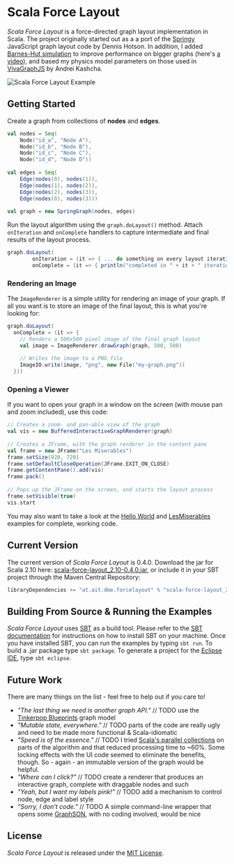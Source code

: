 # Scala Force Layout

_Scala Force Layout_ is a force-directed graph layout implementation in Scala. The project originally started
out as a a port of the [Springy](http://getspringy.com/) JavaScript graph layout code by Dennis Hotson. In
addition, I added [Barnes-Hut simulation](http://en.wikipedia.org/wiki/Barnes%E2%80%93Hut_simulation) to 
improve performance on bigger graphs (here's [a video](http://www.screenr.com/7F7H)),
and based my physics model parameters on those used in [VivaGraphJS](http://github.com/anvaka/VivaGraphJS) by
Andrei Kashcha.  

![Scala Force Layout Example](http://github.com/rsimon/scala-force-layout/raw/master/scala-force-layout.png)

## Getting Started

Create a graph from collections of __nodes__ and __edges__.

```scala
val nodes = Seq(
    Node("id_a", "Node A"),
    Node("id_b", "Node B"),
    Node("id_c", "Node C"),
    Node("id_d", "Node D"))
      
val edges = Seq(
    Edge(nodes(0), nodes(1)),
    Edge(nodes(1), nodes(2)),
    Edge(nodes(2), nodes(3)),
    Edge(nodes(0), nodes(3)))
      
val graph = new SpringGraph(nodes, edges)
```
    
Run the layout algorithm using the ``graph.doLayout()`` method. Attach ``onIteration`` and
``onComplete`` handlers to capture intermediate and final results of the layout process.

```scala
graph.doLayout(
        onIteration = (it => { ... do something on every layout iteration ... })
        onComplete = (it => { println("completed in " + it + " iterations") }))
```

### Rendering an Image
            
The ``ImageRenderer`` is a simple utility for rendering an image of your graph. If all you
want is to store an image of the final layout, this is what you're looking for:

```scala
graph.doLayout(
  onComplete = (it => {
    // Renders a 500x500 pixel image of the final graph layout  
    val image = ImageRenderer.drawGraph(graph, 500, 500)
        
    // Writes the image to a PNG file
    ImageIO.write(image, "png", new File("my-graph.png"))
  }))
```
      
### Opening a Viewer
      
If you want to open your graph in a window on the screen (with mouse pan and zoom included),
use this code:

```scala
// Creates a zoom- and pan-able view of the graph
val vis = new BufferedInteractiveGraphRenderer(graph)
  
// Creates a JFrame, with the graph renderer in the content pane
val frame = new JFrame("Les Miserables")
frame.setSize(920, 720)
frame.setDefaultCloseOperation(JFrame.EXIT_ON_CLOSE)
frame.getContentPane().add(vis) 
frame.pack()
    
// Pops up the JFrame on the screen, and starts the layout process
frame.setVisible(true)
vis.start
``` 
      
You may also want to take a look at the [Hello World](https://github.com/rsimon/scala-force-layout/blob/master/src/main/scala/at/ait/dme/forcelayout/examples/HelloWorld.scala)
and [LesMiserables](https://github.com/rsimon/scala-force-layout/blob/master/src/main/scala/at/ait/dme/forcelayout/examples/LesMiserables.scala)
examples for complete, working code. 

## Current Version

The current version of _Scala Force Layout_ is 0.4.0. Download the jar for Scala 2.10 here: 
[scala-force-layout_2.10-0.4.0.jar](http://rsimon.github.com/files/scala-force-layout_2.10-0.4.0.jar),
or include it in your SBT project through the Maven Central Repository: 

```scala
libraryDependencies += "at.ait.dme.forcelayout" % "scala-force-layout_2.10" % "0.4.0"
``` 

## Building From Source & Running the Examples

_Scala Force Layout_ uses [SBT](http://www.scala-sbt.org/) as a build tool. Please refer to the
[SBT documentation](http://www.scala-sbt.org/release/docs/index.html) for instructions on how to
install SBT on your machine. Once you have installed SBT, you can run the examples by typing ``sbt run``. 
To build a .jar package type ``sbt package``. To generate a project for the 
[Eclipse IDE](http://www.eclipse.org/), type ``sbt eclipse``.

## Future Work

There are many things on the list - feel free to help out if you care to!

* _"The last thing we need is another graph API."_ // TODO use the [Tinkerpop Blueprints](https://github.com/tinkerpop/blueprints/wiki) graph model
* _"Mutable state, everywhere."_ // TODO parts of the code are really ugly and need to be made more functional & Scala-idiomatic
* _"Speed is of the essence."_ // TODO I tried [Scala's parallel collections](http://docs.scala-lang.org/overviews/parallel-collections/overview.html)
  on parts of the algorithm and that reduced processing time to ~60%. Some locking effects with the UI code seemed
  to eliminate the benefits, though. So - again - an immutable version of the graph would be helpful.
* _"Where can I click?"_ // TODO create a renderer that produces an interactive graph, complete with draggable nodes and such
* _"Yeah, but I want my labels pink!"_ // TODO add a mechanism to control node, edge and label style
* _"Sorry, I don't code."_ // TODO A simple command-line wrapper that opens some [GraphSON](https://github.com/tinkerpop/blueprints/wiki/GraphSON-Reader-and-Writer-Library), 
  with no coding involved, would be nice

## License

_Scala Force Layout_ is released under the [MIT License](http://en.wikipedia.org/wiki/MIT_License).
